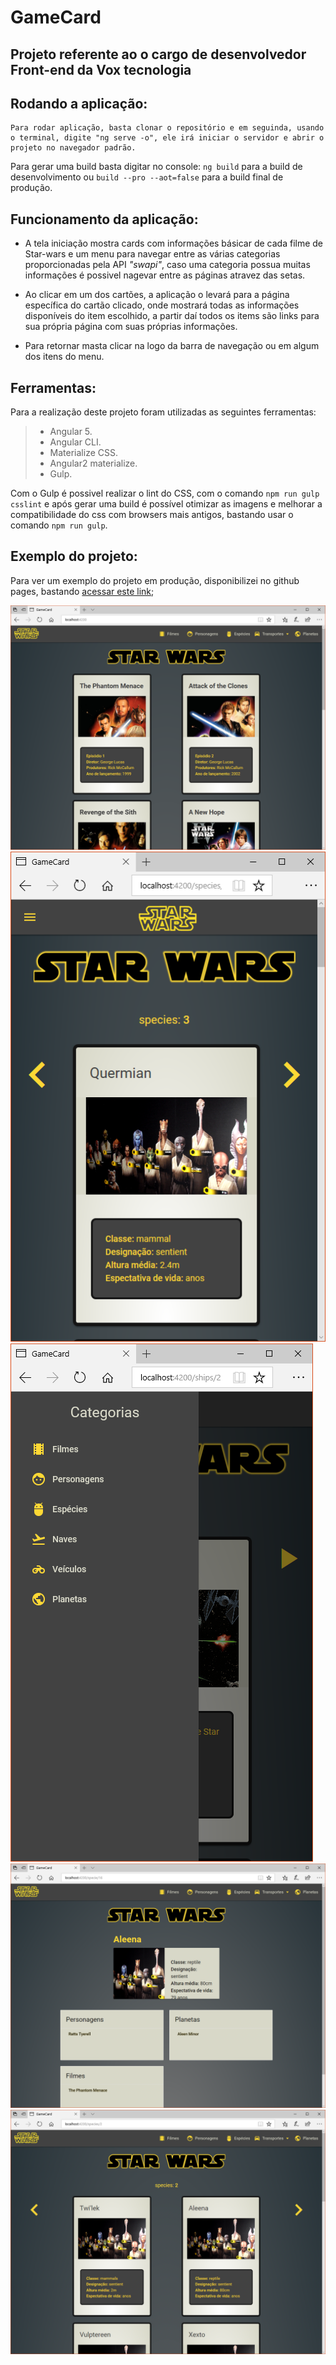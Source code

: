 # GameCard

## Projeto referente ao o cargo de desenvolvedor Front-end da Vox tecnologia

## Rodando a aplicação:

    Para rodar aplicação, basta clonar o repositório e em seguinda, usando o terminal, digite "ng serve -o", ele irá iniciar o servidor e abrir o projeto no navegador padrão.

Para gerar uma build basta digitar no console: `ng build` para a build de desenvolvimento ou `build --pro --aot=false` para a build final de produção.


## Funcionamento da aplicação:
  * A tela iniciação mostra cards com informações básicar de cada filme de Star-wars e um menu para navegar entre as várias categorias proporcionadas pela API _"swapi"_, caso uma categoria possua muitas informações é possivel nagevar entre as páginas atravez das setas.
  
  * Ao clicar em um dos cartões, a aplicação o levará para a página específica do cartão clicado, onde mostrará todas as informações disponíveis do item escolhido, a partir daí todos os items são links para sua própria página com suas próprias informações.

  * Para retornar masta clicar na logo da barra de navegação ou em algum dos itens do menu.

## Ferramentas:
Para a realização deste projeto foram utilizadas as seguintes ferramentas:
> * Angular 5.  
> * Angular CLI.  
> * Materialize CSS.  
> * Angular2 materialize.  
> * Gulp.

Com o Gulp é possivel realizar o lint do CSS, com o comando `npm run gulp csslint` e após gerar uma build é possível otimizar as imagens e melhorar a compatibilidade do css com browsers mais antigos, bastando usar o comando `npm run gulp`.

## Exemplo do projeto:
Para ver um exemplo do projeto em produção, disponibilizei no github pages, bastando [acessar este link](https://vchastinet.github.io/SWcard-compendium/);

![mobile](/exemples/main.PNG)
![mobile](/exemples/mobile1.PNG)
![mobile](/exemples/mobile2.PNG)
![mobile](/exemples/cards.PNG)
![mobile](/exemples/pages.PNG)
